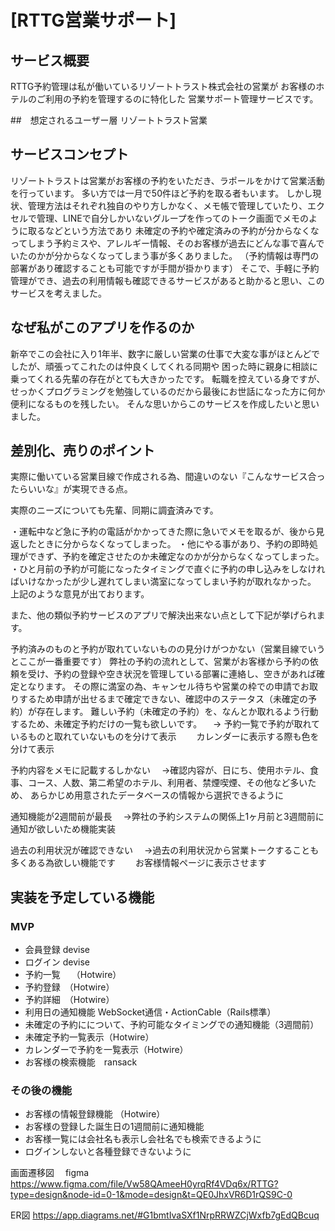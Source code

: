 # [RTTG営業サポート]

## サービス概要

RTTG予約管理は私が働いているリゾートトラスト株式会社の営業が
お客様のホテルのご利用の予約を管理するのに特化した
営業サポート管理サービスです。


##　想定されるユーザー層
リゾートトラスト営業

## サービスコンセプト
リゾートトラストは営業がお客様の予約をいただき、ラポールをかけて営業活動を行っています。
多い方では一月で50件ほど予約を取る者もいます。
しかし現状、管理方法はそれぞれ独自のやり方しかなく、メモ帳で管理していたり、エクセルで管理、LINEで自分しかいないグループを作ってのトーク画面でメモのように取るなどという方法であり
未確定の予約や確定済みの予約が分からなくなってしまう予約ミスや、アレルギー情報、そのお客様が過去にどんな事で喜んでいたのかが分からなくなってしまう事が多くありました。
（予約情報は専門の部署があり確認することも可能ですが手間が掛かります）
そこで、手軽に予約管理ができ、過去の利用情報も確認できるサービスがあると助かると思い、このサービスを考えました。



## なぜ私がこのアプリを作るのか
新卒でこの会社に入り1年半、数字に厳しい営業の仕事で大変な事がほとんどでしたが、頑張ってこれたのは仲良くしてくれる同期や
困った時に親身に相談に乗ってくれる先輩の存在がとても大きかったです。
転職を控えている身ですが、せっかくプログラミングを勉強しているのだから最後にお世話になった方に何か便利になるものを残したい。
そんな思いからこのサービスを作成したいと思いました。



## 差別化、売りのポイント
実際に働いている営業目線で作成される為、間違いのない『こんなサービス合ったらいいな』が実現できる点。

実際のニーズについても先輩、同期に調査済みです。

・運転中など急に予約の電話がかかってきた際に急いでメモを取るが、後から見返したときに分からなくなってしまった。
・他にやる事があり、予約の即時処理ができず、予約を確定させたのか未確定なのかが分からなくなってしまった。
・ひと月前の予約が可能になったタイミングで直ぐに予約の申し込みをしなければいけなかったが少し遅れてしまい満室になってしまい予約が取れなかった。
上記のような意見が出ております。

また、他の類似予約サービスのアプリで解決出来ない点として下記が挙げられます。

予約済みのものと予約が取れていないものの見分けがつかない（営業目線でいうとここが一番重要です）
弊社の予約の流れとして、営業がお客様から予約の依頼を受け、予約の登録や空き状況を管理している部署に連絡し、空きがあれば確定となります。
その際に満室の為、キャンセル待ちや営業の枠での申請でお取りするため申請が出せるまで確定できない、確認中のステータス（未確定の予約）が存在します。
難しい予約（未確定の予約）を、なんとか取れるよう行動するため、未確定予約だけの一覧も欲しいです。
　→ 予約一覧で予約が取れているものと取れていないものを分けて表示
　　カレンダーに表示する際も色を分けて表示

予約内容をメモに記載するしかない
　→確認内容が、日にち、使用ホテル、食事、コース、人数、第二希望のホテル、利用者、禁煙喫煙、その他など多いため、
あらかじめ用意されたデータベースの情報から選択できるように

通知機能が2週間前が最長
　→弊社の予約システムの関係上1ヶ月前と3週間前に通知が欲しいため機能実装

過去の利用状況が確認できない
　→過去の利用状況から営業トークすることも多くある為欲しい機能です
　　お客様情報ページに表示させます




## 実装を予定している機能
### MVP
* 会員登録 devise
* ログイン devise
* 予約一覧　 （Hotwire）
* 予約登録　（Hotwire）
* 予約詳細　（Hotwire）
* 利用日の通知機能  WebSocket通信・ActionCable（Rails標準）
* 未確定の予約にについて、予約可能なタイミングでの通知機能（3週間前）
* 未確定予約一覧表示（Hotwire）
* カレンダーで予約を一覧表示（Hotwire）
* お客様の検索機能　ransack

### その後の機能
* お客様の情報登録機能 （Hotwire）
* お客様の登録した誕生日の1週間前に通知機能
* お客様一覧には会社名も表示し会社名でも検索できるように
* ログインしないと各種登録できないように

画面遷移図　
figma https://www.figma.com/file/Vw58QAmeeH0yrqRf4VDq6x/RTTG?type=design&node-id=0-1&mode=design&t=QE0JhxVR6D1rQS9C-0

ER図
https://app.diagrams.net/#G1bmtIvaSXf1NrpRRWZCjWxfb7gEdQBcuq